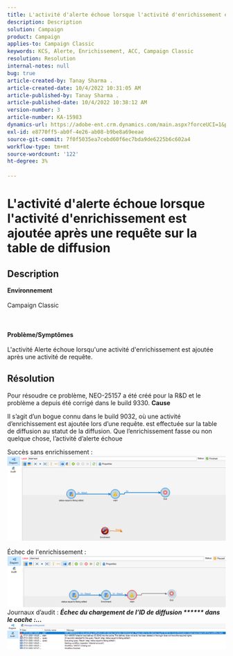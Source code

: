 ```yaml
---
title: L'activité d'alerte échoue lorsque l'activité d'enrichissement est ajoutée après une requête sur la table de diffusion
description: Description
solution: Campaign
product: Campaign
applies-to: Campaign Classic
keywords: KCS, Alerte, Enrichissement, ACC, Campaign Classic
resolution: Resolution
internal-notes: null
bug: true
article-created-by: Tanay Sharma .
article-created-date: 10/4/2022 10:31:05 AM
article-published-by: Tanay Sharma .
article-published-date: 10/4/2022 10:38:12 AM
version-number: 3
article-number: KA-15983
dynamics-url: https://adobe-ent.crm.dynamics.com/main.aspx?forceUCI=1&pagetype=entityrecord&etn=knowledgearticle&id=cccb6ba2-cf43-ed11-bba2-0022480868ff
exl-id: e8770ff5-ab0f-4e26-ab08-b9be8a69eeae
source-git-commit: 7f0f5035ea7cebd60f6ec7bda9de6225b6c602a4
workflow-type: tm+mt
source-wordcount: '122'
ht-degree: 3%

---
```


# L&#39;activité d&#39;alerte échoue lorsque l&#39;activité d&#39;enrichissement est ajoutée après une requête sur la table de diffusion

## Description

<b>Environnement</b><br><br>Campaign Classic<br><br> <br><br><b>Problème/Symptômes</b><br><br>L&#39;activité Alerte échoue lorsqu&#39;une activité d&#39;enrichissement est ajoutée après une activité de requête. <br>

## Résolution


Pour résoudre ce problème, NEO-25157 a été créé pour la R&amp;D et le problème a depuis été corrigé dans le build 9330.
<b>Cause</b>


Il s’agit d’un bogue connu dans le build 9032, où une activité d’enrichissement est ajoutée lors d’une requête.<b> </b>est effectuée sur la table de diffusion au statut de la diffusion. Que l’enrichissement fasse ou non quelque chose, l’activité d’alerte échoue

Succès sans enrichissement :
![](assets/ab975c07-d043-ed11-bba2-0022480868ff.png)

Échec de l&#39;enrichissement :
![](assets/ad975c07-d043-ed11-bba2-0022480868ff.png)
Journaux d’audit : <b>*Échec du chargement de l’ID de diffusion \*\*\*\*\*\* dans le cache :...</b>*
![](assets/ac975c07-d043-ed11-bba2-0022480868ff.png)

